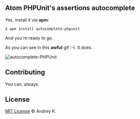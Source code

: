## Atom PHPUnit's assertions autocomplete
Yes, install it via **apm**:
```
$ apm install autocomplete-phpunit
```
And you're ready to go.

As you can see in this **awful** gif :-). It does.

![autocomplete-PHPUnit](https://raw.githubusercontent.com/CentaurWarchief/autocomplete-PHPUnit/master/autocomplete-PHPUnit.gif)

## Contributing
You can, always.

## License
[MIT License](http://andreyknupp.mit-license.org/) © Andrey K.
